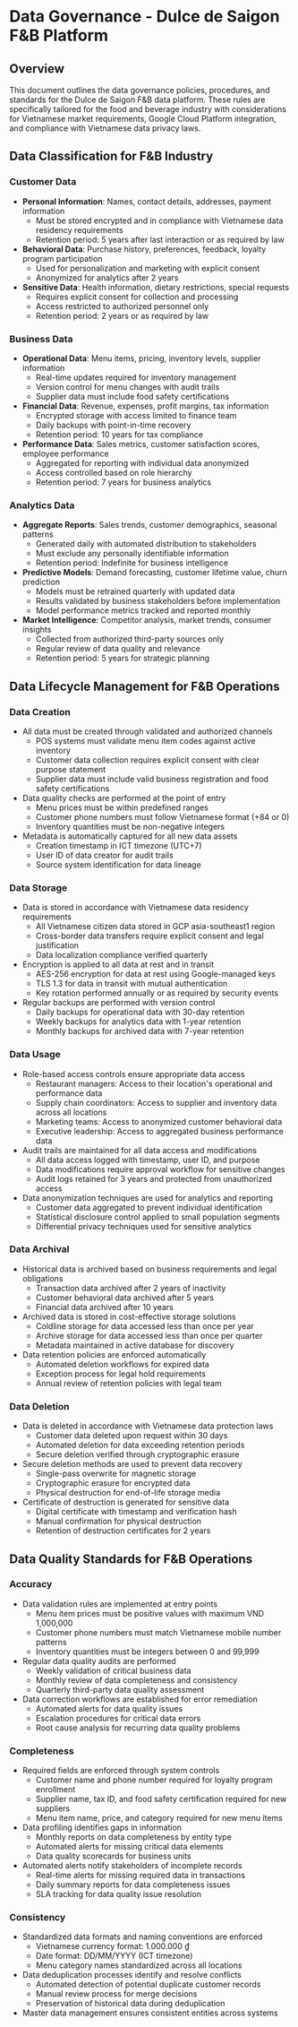 # Data Governance - Dulce de Saigon F&B Platform

## Overview

This document outlines the data governance policies, procedures, and standards for the Dulce de Saigon F&B data platform. These rules are specifically tailored for the food and beverage industry with considerations for Vietnamese market requirements, Google Cloud Platform integration, and compliance with Vietnamese data privacy laws.

## Data Classification for F&B Industry

### Customer Data
- **Personal Information**: Names, contact details, addresses, payment information
  - Must be stored encrypted and in compliance with Vietnamese data residency requirements
  - Retention period: 5 years after last interaction or as required by law
- **Behavioral Data**: Purchase history, preferences, feedback, loyalty program participation
  - Used for personalization and marketing with explicit consent
  - Anonymized for analytics after 2 years
- **Sensitive Data**: Health information, dietary restrictions, special requests
  - Requires explicit consent for collection and processing
  - Access restricted to authorized personnel only
  - Retention period: 2 years or as required by law

### Business Data
- **Operational Data**: Menu items, pricing, inventory levels, supplier information
  - Real-time updates required for inventory management
  - Version control for menu changes with audit trails
  - Supplier data must include food safety certifications
- **Financial Data**: Revenue, expenses, profit margins, tax information
  - Encrypted storage with access limited to finance team
  - Daily backups with point-in-time recovery
  - Retention period: 10 years for tax compliance
- **Performance Data**: Sales metrics, customer satisfaction scores, employee performance
  - Aggregated for reporting with individual data anonymized
  - Access controlled based on role hierarchy
  - Retention period: 7 years for business analytics

### Analytics Data
- **Aggregate Reports**: Sales trends, customer demographics, seasonal patterns
  - Generated daily with automated distribution to stakeholders
  - Must exclude any personally identifiable information
  - Retention period: Indefinite for business intelligence
- **Predictive Models**: Demand forecasting, customer lifetime value, churn prediction
  - Models must be retrained quarterly with updated data
  - Results validated by business stakeholders before implementation
  - Model performance metrics tracked and reported monthly
- **Market Intelligence**: Competitor analysis, market trends, consumer insights
  - Collected from authorized third-party sources only
  - Regular review of data quality and relevance
  - Retention period: 5 years for strategic planning

## Data Lifecycle Management for F&B Operations

### Data Creation
- All data must be created through validated and authorized channels
  - POS systems must validate menu item codes against active inventory
  - Customer data collection requires explicit consent with clear purpose statement
  - Supplier data must include valid business registration and food safety certifications
- Data quality checks are performed at the point of entry
  - Menu prices must be within predefined ranges
  - Customer phone numbers must follow Vietnamese format (+84 or 0)
  - Inventory quantities must be non-negative integers
- Metadata is automatically captured for all new data assets
  - Creation timestamp in ICT timezone (UTC+7)
  - User ID of data creator for audit trails
  - Source system identification for data lineage

### Data Storage
- Data is stored in accordance with Vietnamese data residency requirements
  - All Vietnamese citizen data stored in GCP asia-southeast1 region
  - Cross-border data transfers require explicit consent and legal justification
  - Data localization compliance verified quarterly
- Encryption is applied to all data at rest and in transit
  - AES-256 encryption for data at rest using Google-managed keys
  - TLS 1.3 for data in transit with mutual authentication
  - Key rotation performed annually or as required by security events
- Regular backups are performed with version control
  - Daily backups for operational data with 30-day retention
  - Weekly backups for analytics data with 1-year retention
  - Monthly backups for archived data with 7-year retention

### Data Usage
- Role-based access controls ensure appropriate data access
  - Restaurant managers: Access to their location's operational and performance data
  - Supply chain coordinators: Access to supplier and inventory data across all locations
  - Marketing teams: Access to anonymized customer behavioral data
  - Executive leadership: Access to aggregated business performance data
- Audit trails are maintained for all data access and modifications
  - All data access logged with timestamp, user ID, and purpose
  - Data modifications require approval workflow for sensitive changes
  - Audit logs retained for 3 years and protected from unauthorized access
- Data anonymization techniques are used for analytics and reporting
  - Customer data aggregated to prevent individual identification
  - Statistical disclosure control applied to small population segments
  - Differential privacy techniques used for sensitive analytics

### Data Archival
- Historical data is archived based on business requirements and legal obligations
  - Transaction data archived after 2 years of inactivity
  - Customer behavioral data archived after 5 years
  - Financial data archived after 10 years
- Archived data is stored in cost-effective storage solutions
  - Coldline storage for data accessed less than once per year
  - Archive storage for data accessed less than once per quarter
  - Metadata maintained in active database for discovery
- Data retention policies are enforced automatically
  - Automated deletion workflows for expired data
  - Exception process for legal hold requirements
  - Annual review of retention policies with legal team

### Data Deletion
- Data is deleted in accordance with Vietnamese data protection laws
  - Customer data deleted upon request within 30 days
  - Automated deletion for data exceeding retention periods
  - Secure deletion verified through cryptographic erasure
- Secure deletion methods are used to prevent data recovery
  - Single-pass overwrite for magnetic storage
  - Cryptographic erasure for encrypted data
  - Physical destruction for end-of-life storage media
- Certificate of destruction is generated for sensitive data
  - Digital certificate with timestamp and verification hash
  - Manual confirmation for physical destruction
  - Retention of destruction certificates for 2 years

## Data Quality Standards for F&B Operations

### Accuracy
- Data validation rules are implemented at entry points
  - Menu item prices must be positive values with maximum VND 1,000,000
  - Customer phone numbers must match Vietnamese mobile number patterns
  - Inventory quantities must be integers between 0 and 99,999
- Regular data quality audits are performed
  - Weekly validation of critical business data
  - Monthly review of data completeness and consistency
  - Quarterly third-party data quality assessment
- Data correction workflows are established for error remediation
  - Automated alerts for data quality issues
  - Escalation procedures for critical data errors
  - Root cause analysis for recurring data quality problems

### Completeness
- Required fields are enforced through system controls
  - Customer name and phone number required for loyalty program enrollment
  - Supplier name, tax ID, and food safety certification required for new suppliers
  - Menu item name, price, and category required for new menu items
- Data profiling identifies gaps in information
  - Monthly reports on data completeness by entity type
  - Automated alerts for missing critical data elements
  - Data quality scorecards for business units
- Automated alerts notify stakeholders of incomplete records
  - Real-time alerts for missing required data in transactions
  - Daily summary reports for data completeness issues
  - SLA tracking for data quality issue resolution

### Consistency
- Standardized data formats and naming conventions are enforced
  - Vietnamese currency format: 1.000.000 ₫
  - Date format: DD/MM/YYYY (ICT timezone)
  - Menu category names standardized across all locations
- Data deduplication processes identify and resolve conflicts
  - Automated detection of potential duplicate customer records
  - Manual review process for merge decisions
  - Preservation of historical data during deduplication
- Master data management ensures consistent entities across systems